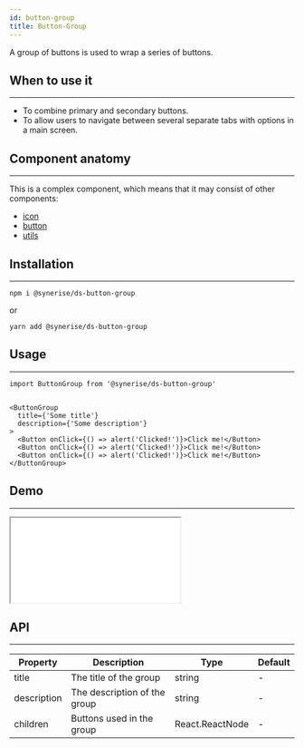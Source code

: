 ```yaml
---
id: button-group
title: Button-Group
---
```


A group of buttons is used to wrap a series of buttons.

## When to use it

---

- To combine primary and secondary buttons.
- To allow users to navigate between several separate tabs with options in a main screen.

## Component anatomy

---

This is a complex component, which means that it may consist of other components:

- [icon](/docs/components/icon/)
- [button](/docs/components/button/)
- [utils](/docs/components/utils/)

## Installation

---

```
npm i @synerise/ds-button-group
```

or

```
yarn add @synerise/ds-button-group
```

## Usage

---

```
import ButtonGroup from '@synerise/ds-button-group'


<ButtonGroup
  title={'Some title'}
  description={'Some description'}
>
  <Button onClick={() => alert('Clicked!')}>Click me!</Button>
  <Button onClick={() => alert('Clicked!')}>Click me!</Button>
  <Button onClick={() => alert('Clicked!')}>Click me!</Button>
</ButtonGroup>

```

## Demo

---

<iframe src="/storybook-static/iframe.html?id=components-buttongroup--default"></iframe>

## API

---

| Property    | Description                  | Type            | Default |
| ----------- | ---------------------------- | --------------- | ------- |
| title       | The title of the group       | string          | -       |
| description | The description of the group | string          | -       |
| children    | Buttons used in the group    | React.ReactNode | -       |
